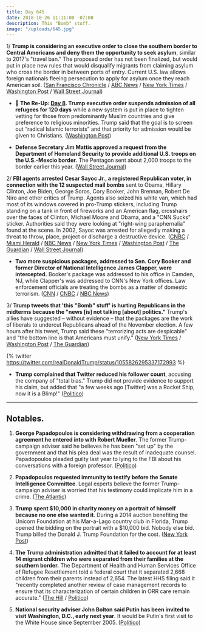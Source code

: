 ```yaml
---
title: Day 645
date: 2018-10-26 11:11:00 -07:00
description: This "Bomb" stuff.
image: "/uploads/645.jpg"
---
```


1/ **Trump is considering an executive order to close the southern border to Central Americans and deny them the opportunity to seek asylum**, similar to 2017's "travel ban." The proposed order has not been finalized, but would put in place new rules that would disqualify migrants from claiming asylum who cross the border in between ports of entry. Current U.S. law allows foreign nationals fleeing persecution to apply for asylum once they reach American soil. ([San Francisco Chronicle](https://www.sfchronicle.com/politics/article/Trump-administration-considers-travel-ban-like-13337662.php) / [ABC News](https://abcnews.go.com/Politics/trump-weighs-options-executive-action-bar-migrants-deny/story?id=58766690) / [New York Times](https://www.nytimes.com/2018/10/25/us/politics/trump-army-border-mexico.html) / [Washington Post](https://www.washingtonpost.com/politics/pentagon-plans-to-dispatch-800-more-troops-to-us-mexico-border-in-response-to-migrant-caravan/2018/10/25/6a121944-d868-11e8-83a2-d1c3da28d6b6_story.html) / [Wall Street Journal](https://www.wsj.com/articles/mattis-expected-to-send-800-u-s-troops-to-mexican-border-1540481427))

* **📌 The Re-Up: [Day 8](https://whatthefuckjusthappenedtoday.com/2017/01/27/Day-8/#1-trump-executive-order-suspends-adm). Trump executive order suspends admission of all refugees for 120 days** while a new system is put in place to tighten vetting for those from predominantly Muslim countries and give preference to religious minorities. Trump said that the goal is to screen out “radical Islamic terrorists” and that priority for admission would be given to Christians. ([Washington Post](https://www.washingtonpost.com/world/national-security/trump-approves-extreme-vetting-of-refugees-promises-priority-for-christians/2017/01/27/007021a2-e4c7-11e6-a547-5fb9411d332c_story.html))

* **Defense Secretary Jim Mattis approved a request from the Department of Homeland Security to provide additional U.S. troops on the U.S.-Mexcio border**. The Pentagon sent about 2,000 troops to the border earlier this year. ([Wall Street Journal](https://www.wsj.com/articles/mattis-approves-sending-more-troop-to-mexican-border-1540566532))

2/ **FBI agents arrested Cesar Sayoc Jr., a registered Republican voter, in connection with the 12 suspected mail bombs** sent to Obama, Hillary Clinton, Joe Biden, George Soros, Cory Booker, John Brennan, Robert De Niro and other critics of Trump. Agents also seized his white van, which had most of its windows covered in pro-Trump stickers, including Trump standing on a tank in front of fireworks and an American flag, crosshairs over the faces of Clinton, Michael Moore and Obama, and a "CNN Sucks" sticker. Authorities said they were looking at "right-wing paraphernalia" found at the scene. In 2002, Sayoc was arrested for allegedly making a threat to throw, place, project or discharge a destructive device. ([CNBC](https://www.cnbc.com/2018/10/26/person-in-custody-in-connection-with-mail-bomb-probe.html) / [Miami Herald](https://www.miamiherald.com/news/nation-world/national/article220667845.html) / [NBC News](https://www.nbcnews.com/news/us-news/suspicious-package-addressed-sen-cory-booker-found-florida-n924776) / [New York Times](https://www.nytimes.com/2018/10/26/nyregion/cnn-cory-booker-pipe-bombs-sent.html) / [Washington Post](https://www.washingtonpost.com/nation/2018/10/26/suspected-explosive-devices-addressed-cory-booker-james-clapper-probe-expands-packages/) / [The Guardian](https://www.theguardian.com/us-news/2018/oct/26/suspicious-package-pipe-bombs-latest-found-cory-booker-florida) / [Wall Street Journal](https://www.wsj.com/articles/suspicious-package-to-sen-cory-booker-intercepted-in-florida-1540558252?mod=hp_lead_pos5))

* **Two more suspicious packages, addressed to Sen. Cory Booker and former Director of National Intelligence James Clapper, were intercepted.** Booker's package was addressed to his office in Camden, NJ, while Clapper's was addressed to CNN's New York offices. Law enforcement officials are treating the bombs as a matter of domestic terrorism. ([CNN](https://www.cnn.com/2018/10/26/politics/cory-booker-package/index.html) / [CNBC](https://www.cnbc.com/2018/10/26/suspicious-package-addressed-to-sen-cory-booker-intercepted-in-florida-nbc-news.html) / [NBC News](https://www.nbcnews.com/news/us-news/suspicious-package-addressed-sen-cory-booker-found-florida-n924776))

3/ **Trump tweets that 'this "Bomb" stuff' is hurting Republicans in the midterms because the "news \[is\] not talking \[about\] politics."** Trump's allies have suggested – without evidence – that the packages are the work of liberals to undercut Republicans ahead of the November election. A few hours after his tweet, Trump said these "terrorizing acts are despicable" and "the bottom line is that Americans must unify." ([New York Times](https://www.nytimes.com/2018/10/26/us/politics/trump-bomb-media.html) / [Washington Post](https://www.washingtonpost.com/politics/trump-says-media-coverage-of-explosive-devices-slowing-gop-momentum-ahead-of-elections/2018/10/26/c9e52192-d906-11e8-83a2-d1c3da28d6b6_story.html) / [The Guardian](https://www.theguardian.com/us-news/2018/oct/26/trump-bombs-response-latest-twitter-midterms-momentum-complaint))

{% twitter https://twitter.com/realDonaldTrump/status/1055826295337172993 %}

* **Trump complained that Twitter reduced his follower count**, accusing the company of "total bias." Trump did not provide evidence to support his claim, but added that "a few weeks ago \[Twitter\] was a Rocket Ship, now it is a Blimp!" ([Politico](https://www.politico.com/story/2018/10/26/trump-twitter-follower-count-943005))

---

## Notables.

1. **George Papadopoulos is considering withdrawing from a cooperation agreement he entered into with Robert Mueller**. The former Trump-campaign adviser said he believes he has been "set up" by the government and that his plea deal was the result of inadequate counsel. Papadopoulos pleaded guilty last year to lying to the FBI about his conversations with a foreign professor. ([Politico](https://www.politico.com/story/2018/10/26/papadopolous-plea-deal-942346))

2. **Papadopoulos requested immunity to testify before the Senate Intelligence Committee**. Legal experts believe the former Trump-campaign adviser is worried that his testimony could implicate him in a crime. ([The Atlantic](https://www.theatlantic.com/politics/archive/2018/10/george-papadopoulos-requests-immunity-from-senate/574102/))

3. **Trump spent $10,000 in charity money on a portrait of himself because no one else wanted it**. During a 2014 auction benefiting the Unicorn Foundation at his Mar-a-Lago country club in Florida, Trump opened the bidding on the portrait with a $10,000 bid. Nobody else bid. Trump billed the Donald J. Trump Foundation for the cost. ([New York Post](https://nypost.com/2018/10/25/trump-used-charity-money-to-buy-his-own-portrait-because-no-one-else-would-lawyers/))

4. **The Trump administration admitted that it failed to account for at least 14 migrant children who were separated from their families at the southern border.** The Department of Health and Human Services Office of Refugee Resettlement told a federal court that it separated 2,668 children from their parents instead of 2,654. The latest HHS filing said it "recently completed another review of case management records to ensure that its characterization of certain children in ORR care remain accurate." ([The Hill](https://thehill.com/policy/healthcare/413278-trump-administration-admits-miscount-of-separated-children) / [Politico](https://www.politico.com/story/2018/10/26/hhs-identify-separated-migrant-children-942313))

5. **National security adviser John Bolton said Putin has been invited to visit Washington, D.C., early next year**. It would be Putin's first visit to the White House since September 2005. ([Politico](https://www.politico.com/story/2018/10/26/putin-white-house-2019-942355))